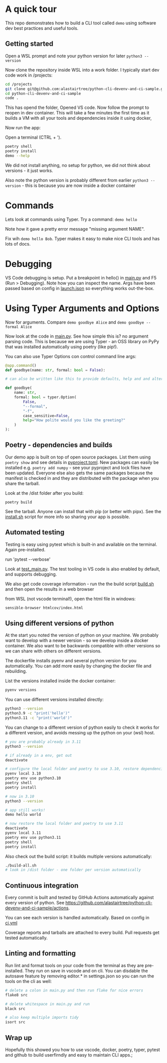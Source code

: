 # A quick tour

This repo demonstrates how to build a CLI tool called `demo` using software dev best practices and useful tools.

## Getting started

Open a WSL prompt and note your python version for later `python3 --version`

Now clone the repository inside WSL into a work folder. I typically start dev code work in /projects:

```bash
cd /projects
git clone git@github.com:alastairtree/python-cli-devenv-and-ci-sample.git
cd python-cli-devenv-and-ci-sample
code .
```

This has opend the folder, Opened VS code. Now follow the prompt to reopen in dev container. This will take a few minutes the first time as it builds a VM with all your tools and dependencies inside it using docker,

Now run the app:

Open a terminal (CTRL + ').

```bash
poetry shell
poetry install
demo --help
```

We did not install anything, no setup for python, we did not think about versions - it just works.

Also note the python version is probably different from earlier `python3 --version` - this is because you are now inside a docker container

# Commands

Lets look at commands using Typer. Try a command: `demo hello`

Note how it gave a pretty error message "missing argument NAME".

Fix wih `demo hello Bob`. Typer makes it easy to make nice CLI tools and has lots of docs.

# Debugging

VS Code debugging is setup. Put a breakpoint in hello() in [main.py](src/main.py) and F5 (Run > Debugging). Note how you can inspect the name. Args have been passed based on config in [launch.json](.vscode/launch.json) so everything works out-the-box.

# Using Typer Arguments and Options

Now for arguments. Compare `demo goodbye Alice` and `demo goodbye --formal Alice`

Now look at the code in [main.py](src/main.py). See how simple this is? no argument parsing code. This is because we are using Typer - an OSS library on PyPy that was installed automatically using poetry (like pip!).

You can also use Typer Options con control command line args:

```python
@app.command()
def goodbye(name: str, formal: bool = False):

# can also be written like this to provide defaults, help and and alternative forms

def goodbye(
    name: str,
    formal: bool = typer.Option(
        False,
        "--formal",
        "-f",
        case_sensitive=False,
        help="How polite would you like the greeting?"
    )
):
```

## Poetry - dependencies and builds

Our demo app is built on top of open source packages. List them using `poetry show` and see details in [pyproject.toml](pyproject.toml). New packages can easily be installed e.g. `poetry add numpy` - see your pyproject and lock files have been updated. Everyone else also gets the same packages because the manifest is checked in and they are distributed with the package when you share the tarball.

Look at the /dist folder after you build:

```
poetry build
```

See the tarball. Anyone can install that with pip (or better with pipx). See the [install.sh](install.sh) script for more info so sharing your app is possible.


## Automated testing

Testing is easy using pytest which is built-in and available on the terminal. Again pre-installed.

run 'pytest --verbose'

Look at [test_main.py](tests/test_main.py). The test tooling in VS code is also enabled by default, and supports debugging.

We also get code coverage information - run the the build script [build.sh](build.sh) and then open the results in a web browser

from WSL (not vscode terminal!), open the html file in windows:

```bash
sensible-browser htmlcov/index.html
```

## Using different versions of python

At the start you noted the version of python on your machine. We probably want to develop with a newer version - so we develop inside a docker container. We also want to be backwards compatible with other versions so we can share with others on different versions.

The dockerfile installs pyenv and several python version for you automatically. You can add more easily by changing the docker file and rebuilding.

List the versions installed inside the docker container:

```bash
pyenv versions
```

You can use different versions installed directly:

```bash
python3 --version
python3.9 -c "print('hello')"
python3.11 -c "print('world')"
```

You can change to a different version of python easily to check it works for a different version, and avoids messing up the python on your (wsl) host.

```bash
# you are probably already in 3.11
python3 --version

# if already in a env, get out
deactivate

# configure the local folder and poetry to use 3.10, restore dependencies and run the app
pyenv local 3.10
poetry env use python3.10
poetry shell
poetry install

# now in 3.10
python3 --version

# app still works!
demo hello world

# now restore the local folder and poetry to use 3.11
deactivate
pyenv local 3.11
poetry env use python3.11
poetry shell
poetry install

```

Also check out the build script: it builds multiple versions automatically:

```bash
./build-all.sh
# look in /dist folder - one folder per version automatically
```

## Continuous integration

Every commit is built and tested by GitHub Actions automatically against every version of python. See https://github.com/alastairtree/python-cli-devenv-and-ci-sample/actions.

You can see each version is handled automatically. Based on config in [ci.yml](.github/workflows/ci.yml)

Coverage reports and tarballs are attached to every build. Pull requests get tested automatically.

## Linting and formatting

Run lint and format tools on your code from the terminal as they are pre-installed. They run on save in vscode and on cli. You can disdable the autosave feature by removing editor.* in settings.json so you can run the tools on the cli as well:

```bash
# delete a colon in main.py and then run flake for nice errors
flake8 src

# delete whitespace in main.py and run
black src

# also keep multiple imports tidy
isort src
```
## Wrap up

Hopefully this showed you how to use vscode, docker, poetry, typer, pytest and github to build userfirndly and easy to maintain CLI apps.;
